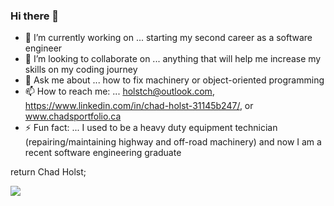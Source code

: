 ### Hi there 👋

- 🔭 I’m currently working on ... starting my second career as a software engineer
- 👯 I’m looking to collaborate on ... anything that will help me increase my skills on my coding journey
- 💬 Ask me about ... how to fix machinery or object-oriented programming
- 📫 How to reach me: ... holstch@outlook.com, https://www.linkedin.com/in/chad-holst-31145b247/, or www.chadsportfolio.ca
- ⚡ Fun fact: ... I used to be a heavy duty equipment technician (repairing/maintaining highway and off-road machinery) and now I am a recent software engineering graduate

return Chad Holst;

![](https://komarev.com/ghpvc/?username=HolstCh)
